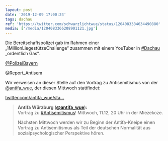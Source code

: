 ```yaml
---
layout: post
date: '2019-12-09 17:00:24'
tags: dachau
ref: 'https://twitter.com/schwarzlichtwue/status/1204083384634490880'
media: ['/media/1204083366208901121.jpg']
---
```

Die Bereitschaftspolizei gab im Rahmen einer „1MillionLiegestützeChallenge“ zusammen mit einem YouTuber in [#Dachau](/t/dachau) „ordentlich Gas“.



[@PolizeiBayern](https://twitter.com/PolizeiBayern)

[@Report_Antisem](https://twitter.com/Report_Antisem) 

Wir verweisen an dieser Stelle auf den Vortrag zu Antisemitismus von der [@antifa_wue](https://twitter.com/antifa_wue), der diesen Mittwoch stattfindet:

[twitter.com/antifa_wue/sta…](https://twitter.com/antifa_wue/status/1203675424758358022)
> <b>Antifa Würzburg ([@antifa_wue](https://twitter.com/antifa_wue)):</b>  
>Vortrag zu [#Antisemitismus](/t/antisemitismus)! Mittwoch, 11.12, 20 Uhr in der Miezekoze.  
>  
>  
>  
>Nächsten Mittwoch werden wir zu Beginn der Antifa-Kneipe einen Vortrag zu Antisemitismus als Teil der deutschen Normalität aus sozialpsychologischer Perspektive hören.   

